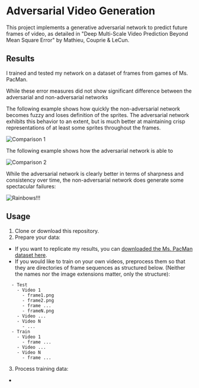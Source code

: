 # Adversarial Video Generation
This project implements a generative adversarial network to predict future frames of video, as detailed in "Deep Multi-Scale Video Prediction Beyond Mean Square Error" by Mathieu, Couprie & LeCun. 

## Results
I trained and tested my network on a dataset of frames from games of Ms. PacMan. 

While these error measures did not show significant difference between the adversarial and non-adversarial networks

The following example shows how quickly the non-adversarial network becomes fuzzy and loses definition of the sprites. The adversarial network exhibits this behavior to an extent, but is much better at maintaining crisp representations of at least some sprites throughout the frames.

![Comparison 1](https://github.com/dyelax/Adversarial_Video_Generation/raw/master/Results/Gifs/4_Comparison.gif)

The following example shows how the adversarial network is able to 

![Comparison 2](https://github.com/dyelax/Adversarial_Video_Generation/raw/master/Results/Gifs/5_Comparison.gif)

While the adversarial network is clearly better in terms of sharpness and consistency over time, the non-adversarial network does generate some spectacular failures:

![Rainbows!!!](https://github.com/dyelax/Adversarial_Video_Generation/raw/master/Results/Gifs/rainbow_NonAdv.gif)

## Usage

1. Clone or download this repository.
2. Prepare your data:
  - If you want to replicate my results, you can [downloaded the Ms. PacMan dataset here](https://drive.google.com/open?id=0Byf787GZQ7KvV25xMWpWbV9LdUU).
  - If you would like to train on your own videos, preprocess them so that they are directories of frame sequences as structured below. (Neither the names nor the image extensions matter, only the structure):
  ```
    - Test
      - Video 1
        - frame1.png
        - frame2.png
        - frame ...
        - frameN.png
      - Video ...
      - Video N
        - ...
    - Train
      - Video 1
        - frame ...
      - Video ...
      - Video N
        - frame ...
  ```
3. Process training data:
  - 
